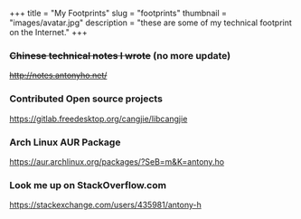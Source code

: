 +++
title = "My Footprints"
slug = "footprints"
thumbnail = "images/avatar.jpg"
description = "these are some of my technical footprint on the Internet."
+++

### ~~Chinese technical notes I wrote~~ (no more update)

~~http://notes.antonyho.net/~~

### Contributed Open source projects

https://gitlab.freedesktop.org/cangjie/libcangjie

### Arch Linux AUR Package

https://aur.archlinux.org/packages/?SeB=m&K=antony.ho

### Look me up on StackOverflow.com

https://stackexchange.com/users/435981/antony-h
